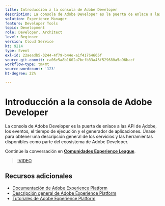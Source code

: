 ```yaml
---
title: Introducción a la consola de Adobe Developer
description: La consola de Adobe Developer es la puerta de enlace a las API de Adobe, los eventos, el tiempo de ejecución y el generador de aplicaciones. Únase para obtener una descripción general de los servicios y las herramientas disponibles como parte del ecosistema de Adobe Developer.
solution: Experience Manager
feature: Developer Tools
topic: Development
role: Developer, Architect
level: Beginner
version: Cloud Service
kt: 9214
type: Event
exl-id: 22aeadb5-3244-4f79-b44e-a1f41764665f
source-git-commit: ca06e5a8b1602a7bcfb83a43f529680a5a96bacf
workflow-type: tm+mt
source-wordcount: '123'
ht-degree: 22%

---
```


# Introducción a la consola de Adobe Developer

La consola de Adobe Developer es la puerta de enlace a las API de Adobe, los eventos, el tiempo de ejecución y el generador de aplicaciones. Únase para obtener una descripción general de los servicios y las herramientas disponibles como parte del ecosistema de Adobe Developer.

Continúe la conversación en **[Comunidades Experience League](https://adobe.ly/2Y2DDld)**.

>[!VIDEO](https://video.tv.adobe.com/v/337771/?quality=12&learn=on&hidetitle=true)

## Recursos adicionales

- [Documentación de Adobe Experience Platform](https://experienceleague.adobe.com/docs/experience-platform.html)
- [Descripción general de Adobe Experience Platform](https://experienceleague.adobe.com/docs/experience-platform/landing/home.html?lang=es)
- [Tutoriales de Adobe Experience Platform](https://experienceleague.adobe.com/docs/platform-learn/tutorials/overview.html?lang=es)
